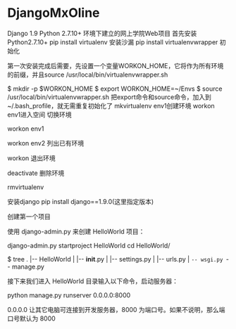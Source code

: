 # DjangoMxOline
Django 1.9 Python 2.7.10+ 环境下建立的网上学院Web项目
首先安装Python2.7.10+
pip install virtualenv 安装沙漏
pip install virtualenvwrapper
初始化

第一次安装完成后需要，先设置一个变量WORKON_HOME，它将作为所有环境的前缀，并且source /usr/local/bin/virtualenvwrapper.sh

$ mkdir -p $WORKON_HOME
$ export WORKON_HOME=~/Envs
$ source /usr/local/bin/virtualenvwrapper.sh
把export命令和source命令，加入到~/.bash_profile，就无需重复初始化了
mkvirtualenv env1创建环境
workon env1进入空间
切换环境

workon env1

workon env2
列出已有环境

workon
退出环境

deactivate
删除环境

rmvirtualenv

安装django 
pip install django==1.9.0(这里指定版本)


创建第一个项目


使用 django-admin.py 来创建 HelloWorld 项目：


django-admin.py startproject HelloWorld
cd HelloWorld/


$ tree
.
|-- HelloWorld
|   |-- __init__.py
|   |-- settings.py
|   |-- urls.py
|   `-- wsgi.py
`-- manage.py


接下来我们进入 HelloWorld 目录输入以下命令，启动服务器：


python manage.py runserver 0.0.0.0:8000


0.0.0.0 让其它电脑可连接到开发服务器，8000 为端口号。如果不说明，那么端口号默认为 8000
